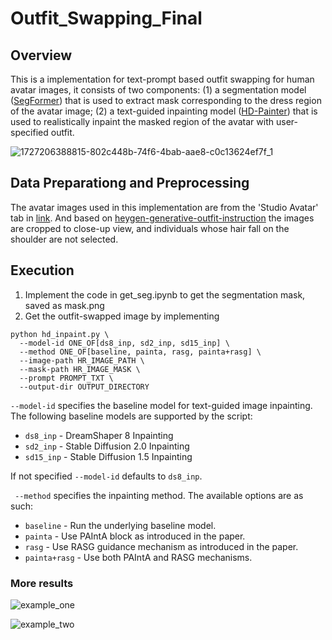 # Outfit_Swapping_Final

## Overview
This is a implementation for text-prompt based outfit swapping for human avatar images, it consists of two components: (1) a segmentation model ([SegFormer](https://huggingface.co/mattmdjaga/segformer_b2_clothes)) that is used to extract mask corresponding to the dress region of the avatar image; (2) a text-guided inpainting model ([HD-Painter](https://github.com/Picsart-AI-Research/HD-Painter)) that is used to realistically inpaint the masked region of the avatar with user-specified outfit.


![1727206388815-802c448b-74f6-4bab-aae8-c0c13624ef7f_1](https://github.com/user-attachments/assets/5d15a11e-9ff4-4b80-8ba6-31474d0831a3)

## Data Preparationg and Preprocessing
The avatar images used in this implementation are from the 'Studio Avatar' tab in [link](https://app.heygen.com/avatars). And based on [heygen-generative-outfit-instruction](https://help.heygen.com/en/articles/8181925-heygen-generative-outfit-instructions) the images are cropped to close-up view, and individuals whose hair fall on the shoulder are not selected.

## Execution
1. Implement the code in get_seg.ipynb to get the segmentation mask, saved as mask.png
2. Get the outfit-swapped image by implementing

```
python hd_inpaint.py \
  --model-id ONE_OF[ds8_inp, sd2_inp, sd15_inp] \
  --method ONE_OF[baseline, painta, rasg, painta+rasg] \
  --image-path HR_IMAGE_PATH \
  --mask-path HR_IMAGE_MASK \
  --prompt PROMPT_TXT \
  --output-dir OUTPUT_DIRECTORY
```
`--model-id` specifies the baseline model for text-guided image inpainting. The following baseline models are supported by the script:
- `ds8_inp` - DreamShaper 8 Inpainting
- `sd2_inp` - Stable Diffusion 2.0 Inpainting
- `sd15_inp` - Stable Diffusion 1.5 Inpainting

If not specified `--model-id` defaults to `ds8_inp`.

` --method` specifies the inpainting method. The available options are as such:
- `baseline` - Run the underlying baseline model.
- `painta` - Use PAIntA block as introduced in the paper.
- `rasg` - Use RASG guidance mechanism as introduced in the paper.
- `painta+rasg` - Use both PAIntA and RASG mechanisms.

### More results
![example_one](https://github.com/user-attachments/assets/48384b8a-9cea-4c8f-86d2-3a587b7d2c7a)


![example_two](https://github.com/user-attachments/assets/930012e9-5a83-481d-8985-69d97888a0bd)
